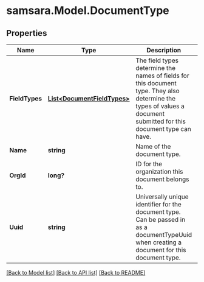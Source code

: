 # samsara.Model.DocumentType
## Properties

Name | Type | Description | Notes
------------ | ------------- | ------------- | -------------
**FieldTypes** | [**List&lt;DocumentFieldTypes&gt;**](DocumentFieldTypes.md) | The field types determine the names of fields for this document type. They also determine the types of values a document submitted for this document type can have. | [optional] 
**Name** | **string** | Name of the document type. | 
**OrgId** | **long?** | ID for the organization this document belongs to. | 
**Uuid** | **string** | Universally unique identifier for the document type. Can be passed in as a documentTypeUuid when creating a document for this document type. | 

[[Back to Model list]](../README.md#documentation-for-models) [[Back to API list]](../README.md#documentation-for-api-endpoints) [[Back to README]](../README.md)

